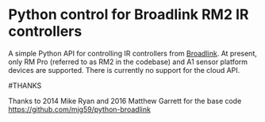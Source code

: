 Python control for Broadlink RM2 IR controllers
===============================================

A simple Python API for controlling IR controllers from [Broadlink](http://www.ibroadlink.com/rm/). At present, only RM Pro (referred to as RM2 in the codebase) and A1 sensor platform devices are supported. There is currently no support for the cloud API.


#THANKS

Thanks to 2014 Mike Ryan and 2016 Matthew Garrett for the base code
https://github.com/mjg59/python-broadlink
